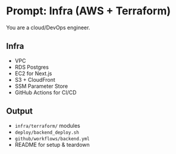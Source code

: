 # Prompt: Infra (AWS + Terraform)

You are a cloud/DevOps engineer.

## Infra
- VPC
- RDS Postgres
- EC2 for Next.js
- S3 + CloudFront
- SSM Parameter Store
- GitHub Actions for CI/CD

## Output
- `infra/terraform/` modules
- `deploy/backend_deploy.sh`
- `github/workflows/backend.yml`
- README for setup & teardown
